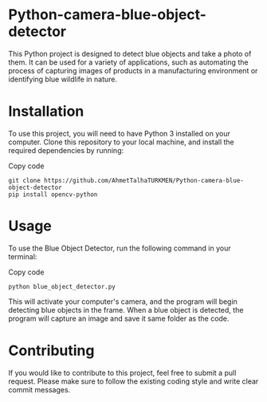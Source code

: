 # Python-camera-blue-object-detector

This Python project is designed to detect blue objects and take a photo of them. It can be used for a variety of applications, such as automating the process of capturing images of products in a manufacturing environment or identifying blue wildlife in nature.

# Installation
To use this project, you will need to have Python 3 installed on your computer. Clone this repository to your local machine, and install the required dependencies by running:

Copy code

``` 
git clone https://github.com/AhmetTalhaTURKMEN/Python-camera-blue-object-detector
pip install opencv-python 
```

# Usage
To use the Blue Object Detector, run the following command in your terminal:

Copy code

``` 
python blue_object_detector.py 
```

This will activate your computer's camera, and the program will begin detecting blue objects in the frame. When a blue object is detected, the program will capture an image and save it same folder as the code.

# Contributing
If you would like to contribute to this project, feel free to submit a pull request. Please make sure to follow the existing coding style and write clear commit messages.
